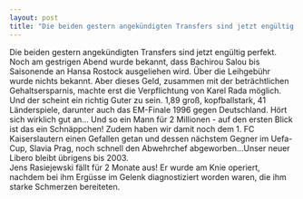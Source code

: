 ```yaml
---
layout: post
title: "Die beiden gestern angekündigten Transfers sind jetzt engültig perfekt."
---
```


Die beiden gestern angekündigten Transfers sind jetzt engültig perfekt. Noch am gestrigen Abend wurde bekannt, dass Bachirou Salou bis Saisonende an Hansa Rostock ausgeliehen wird. Über die Leihgebühr wurde nichts bekannt. Aber dieses Geld, zusammen mit der beträchtlichen Gehaltsersparnis, machte erst die Verpflichtung von Karel Rada möglich. Und der scheint ein richtig Guter zu sein. 1,89 groß, kopfballstark, 41 Länderspiele, darunter auch das EM-Finale 1996 gegen Deutschland. Hört sich wirklich gut an... Und so ein Mann für 2 Millionen - auf den ersten Blick ist das ein Schnäppchen! Zudem haben wir damit noch dem 1. FC Kaiserslautern einen Gefallen getan und dessen nächstem Gegner im Uefa-Cup, Slavia Prag, noch schnell den Abwehrchef abgeworben...Unser neuer Libero bleibt übrigens bis 2003.  
Jens Rasiejewski fällt für 2 Monate aus! Er wurde am Knie operiert, nachdem bei ihm Ergüsse im Gelenk diagnostiziert worden waren, die ihm starke Schmerzen bereiteten.
